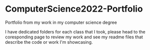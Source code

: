 # ComputerScience2022-Portfolio
Portfolio from my work in my computer science degree

I have dedicated folders for each class that I took, please head to the coresponding page to review my work and see my readme files that describe the code or work
I'm showcasing. 
